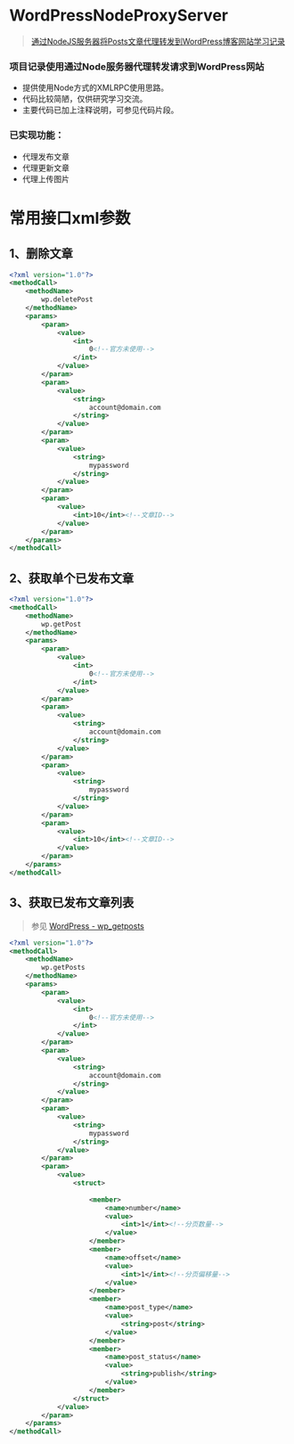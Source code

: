 # WordPressNodeProxyServer


> [通过NodeJS服务器将Posts文章代理转发到WordPress博客网站学习记录](https://blog.csdn.net/u010309137/article/details/105670792)

### 项目记录使用通过Node服务器代理转发请求到WordPress网站
* 提供使用Node方式的XMLRPC使用思路。  
* 代码比较简陋，仅供研究学习交流。  
* 主要代码已加上注释说明，可参见代码片段。

### 已实现功能：
- 代理发布文章
- 代理更新文章
- 代理上传图片

# 常用接口xml参数
## 1、删除文章
~~~xml
<?xml version="1.0"?>
<methodCall>
	<methodName>
		wp.deletePost
	</methodName>
	<params>
		<param>
			<value>
				<int>
					0<!--官方未使用-->
				</int>
			</value>
		</param>
		<param>
			<value>
				<string>
					account@domain.com
				</string>
			</value>
		</param>
		<param>
			<value>
				<string>
					mypassword
				</string>
			</value>
		</param>
		<param>
			<value>
				<int>10</int><!--文章ID-->
			</value>
		</param>
	</params>
</methodCall>
~~~
## 2、获取单个已发布文章
~~~xml
<?xml version="1.0"?>
<methodCall>
	<methodName>
		wp.getPost
	</methodName>
	<params>
		<param>
			<value>
				<int>
					0<!--官方未使用-->
				</int>
			</value>
		</param>
		<param>
			<value>
				<string>
					account@domain.com
				</string>
			</value>
		</param>
		<param>
			<value>
				<string>
					mypassword
				</string>
			</value>
		</param>
		<param>
			<value>
				<int>10</int><!--文章ID-->
			</value>
		</param>
	</params>
</methodCall>
~~~

## 3、获取已发布文章列表
> 参见 [WordPress - wp_getposts](https://developer.wordpress.org/reference/classes/wp_xmlrpc_server/wp_getposts/)

~~~xml
<?xml version="1.0"?>
<methodCall>
	<methodName>
		wp.getPosts
	</methodName>
	<params>
		<param>
			<value>
				<int>
					0<!--官方未使用-->
				</int>
			</value>
		</param>
		<param>
			<value>
				<string>
					account@domain.com
				</string>
			</value>
		</param>
		<param>
			<value>
				<string>
					mypassword
				</string>
			</value>
		</param>
		<param>
			<value>
				<struct>
					
					<member>
						<name>number</name>
                        <value>
                            <int>1</int><!--分页数量-->
                        </value>
					</member>
					<member>
						<name>offset</name>
                        <value>
                            <int>1</int><!--分页偏移量-->
                        </value>
					</member>
                    <member>
                        <name>post_type</name>
                        <value>
                            <string>post</string>
                        </value>
                    </member>
					<member>
						<name>post_status</name>
                        <value>
                            <string>publish</string>
                        </value>
					</member>
				</struct>
			</value>
		</param>
	</params>
</methodCall>
~~~